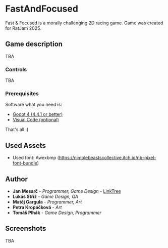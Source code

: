 # FastAndFocused
Fast &amp; Focused is a morally challenging 2D racing game. Game was created for RatJam 2025.

## Game description

TBA

### Controls

TBA

### Prerequisites

Software what you need is:

* [Godot 4 (4.4.1 or better)](https://godotengine.org/)
* [Visual Code (optional)](https://code.visualstudio.com/Download)

That's all :)

## Used Assets

- Used font: Awexbmp (https://nimblebeastscollective.itch.io/nb-pixel-font-bundle)

## Author

* **Jan Mesarč** - *Programmer, Game Design* - [LinkTree](https://linktr.ee/jan.mesarc)
* **Lukáš Stříž** - *Game Design, QA*
* **Matěj Gargula** - *Programmer, Art*
* **Petra Kropáčková** - *Art*
* **Tomáš Plhák** - *Game Design, Programmer*

## Screenshots
TBA